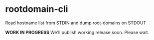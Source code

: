 # rootdomain-cli
Read hostname list from STDIN and dump root-domains on STDOUT

**WORK IN PROGRESS**
We'll publish working release soon. Please wait.
